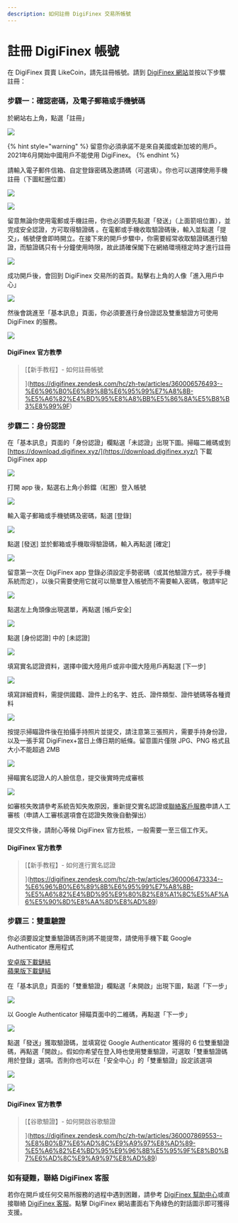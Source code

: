 ```yaml
---
description: 如何註冊 DigiFinex 交易所帳號
---
```


# 註冊 DigiFinex 帳號

在 DigiFinex 買賣 LikeCoin，請先註冊帳號。請到 [DigiFinex 網站](https://www.digifinex.com/)並按以下步驟註冊：

### 步驟一：確認密碼，及電子郵箱或手機號碼 <a href="#1" id="1"></a>

於網站右上角，點選「註冊」

![](../../.gitbook/assets/digifinex-1.png)

{% hint style="warning" %}
留意你必須承諾不是來自美國或新加坡的用戶。2021年6月開始中國用戶不能使用 DigiFinex。
{% endhint %}

請輸入電子郵件信箱、自定登錄密碼及邀請碼（可選填）。你也可以選擇使用手機註冊（下圖紅圈位置）

![](../../.gitbook/assets/digifinex-2.png)

![](../../.gitbook/assets/digifinex-3.png)

留意無論你使用電郵或手機註冊，你也必須要先點選「發送」（上面箭咀位置），並完成安全認證，方可取得驗證碼 。在電郵或手機收取驗證碼後，輸入並點選「提交」，帳號便會即時開立。在接下來的開戶步驟中，你需要經常收取驗證碼進行驗證，而驗證碼只有十分鐘使用時限，故此請確保閣下在網絡環境穩定時才進行註冊

![](../../.gitbook/assets/digifinex-4.png)

成功開戶後，會回到 DigiFinex 交易所的首頁。點擊右上角的人像「進入用戶中心」

![](../../.gitbook/assets/digifinex-5.png)

然後會跳進至「基本訊息」頁面，你必須要進行身份證認及雙重驗證方可使用 DigiFinex 的服務。

![](../../.gitbook/assets/digifinex-6.png)

#### DigiFinex 官方教學

> [【新手教程】- 如何註冊帳號>>> ](https://digifinex.zendesk.com/hc/zh-tw/articles/360006576493--%E6%96%B0%E6%89%8B%E6%95%99%E7%A8%8B-%E5%A6%82%E4%BD%95%E8%A8%BB%E5%86%8A%E5%B8%B3%E8%99%9F)

### 步驟二：身份認證 <a href="#2" id="2"></a>

在「基本訊息」頁面的「身份認證」欄點選「未認證」出現下圖。掃瞄二維碼或到 [https://download.digifinex.xyz/](https://download.digifinex.xyz/) 下載 DigiFinex app

![](../../.gitbook/assets/digifinex-11.png)

打開 app 後，點選右上角小鈴鐺（紅圈）登入帳號

![](../../.gitbook/assets/digifinex-mobile-1.png)

輸入電子郵箱或手機號碼及密碼，點選 \[登錄]

![](../../.gitbook/assets/digifinex-mobile-2.png)

點選 \[發送] 並於郵箱或手機取得驗證碼，輸入再點選 \[確定]

![](../../.gitbook/assets/digifinex-mobile-3.png)

留意第一次在 DigiFinex app 登錄必須設定手勢密碼（或其他驗證方式，視乎手機系統而定），以後只需要使用它就可以簡單登入帳號而不需要輸入密碼，敬請牢記

![](../../.gitbook/assets/digifinex-mobile-4.png)

點選左上角頭像出現選單，再點選 \[帳戶安全]

![](../../.gitbook/assets/digifinex-mobile-5.png)

點選 \[身份認證] 中的 \[未認證]

![](../../.gitbook/assets/digifinex-mobile-6.png)

填寫實名認證資料，選擇中國大陸用戶或非中國大陸用戶再點選 \[下一步]

![](../../.gitbook/assets/digifinex-mobile-7.png)

填寫詳細資料，需提供國籍、證件上的名字、姓氏、證件類型、證件號碼等各種資料

![](../../.gitbook/assets/digifinex-mobile-8.png)

按提示掃瞄證件後在拍攝手持照片並提交，請注意第三張照片，需要手持身份證，以及一張手寫 DigiFinex+當日上傳日期的紙條。留意圖片僅限 JPG、PNG 格式且大小不能超過 2MB

![](../../.gitbook/assets/mceclip3.png)

掃瞄實名認證人的人臉信息，提交後實時完成審核

![](../../.gitbook/assets/shi-ming-ren-zheng-yuan-tu-560-tu-.jpg)

如審核失敗請參考系統告知失敗原因，重新提交實名認證或[聯絡客戶服務](https://digifinex.zendesk.com/hc/zh-cn/articles/360000525241-%E5%A6%82%E4%BD%95%E5%AF%BB%E6%B1%82D%E7%BD%91-Digifinex-vip-%E5%AE%A2%E6%9C%8D%E5%B8%AE%E5%8A%A9)申請人工審核（申請人工審核選項會在認證失敗後自動彈出）

提交文件後，請耐心等候 DigiFinex 官方批核，一般需要一至三個工作天。

#### DigiFinex 官方教學

> [【新手教程】- 如何進行實名認證>> ](https://digifinex.zendesk.com/hc/zh-tw/articles/360006473334--%E6%96%B0%E6%89%8B%E6%95%99%E7%A8%8B-%E5%A6%82%E4%BD%95%E9%80%B2%E8%A1%8C%E5%AF%A6%E5%90%8D%E8%AA%8D%E8%AD%89)

### 步驟三：雙重驗證 <a href="#3-google" id="3-google"></a>

你必須要設定雙重驗證碼否則將不能提幣，請使用手機下載  Google Authenticator 應用程式

[安卓版下載鏈結](https://play.google.com/store/apps/details?id=com.google.android.apps.authenticator2\&hl=zh\_TW)\
[蘋果版下載鏈結](https://apps.apple.com/hk/app/google-authenticator/id388497605)

在「基本訊息」頁面的「雙重驗證」欄點選「未開啟」出現下圖，點選「下一步」

![](../../.gitbook/assets/digifinex-7.png)

以 Google Authenticator 掃瞄頁面中的二維碼，再點選「下一步」

![](../../.gitbook/assets/digifinex-8.png)

點選「發送」獲取驗證碼，並填寫從 Google Authenticator 獲得的 6 位雙重驗證碼，再點選「開啟」。假如你希望在登入時也使用雙重驗證，可選取「雙重驗證碼用於登錄」選項。否則你也可以在「安全中心」的「雙重驗證」設定該選項

![](../../.gitbook/assets/digifinex-9.png)

![](../../.gitbook/assets/digifinex-10.png)

#### DigiFinex 官方教學

> [【谷歌驗證】- 如何開啟谷歌驗證>>> ](https://digifinex.zendesk.com/hc/zh-tw/articles/360007869553--%E8%B0%B7%E6%AD%8C%E9%A9%97%E8%AD%89-%E5%A6%82%E4%BD%95%E9%96%8B%E5%95%9F%E8%B0%B7%E6%AD%8C%E9%A9%97%E8%AD%89)

### 如有疑難，聯絡 DigiFinex 客服

若你在開戶或任何交易所服務的過程中遇到困難，請參考 [DigiFinex 幫助中心](https://digifinex.zendesk.com/hc/zh-tw)或直接聯絡 [DigiFinex 客服](https://digifinex.zendesk.com/hc/zh-tw/articles/360000525241)。點擊 DigiFinex 網站畫面右下角綠色的對話圖示即可獲得支援。
